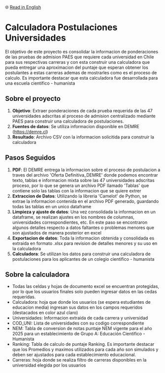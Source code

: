 🌐 [Read in English](./README.ENG.md)

# Calculadora Postulaciones Universidades
El objetivo de este proyecto es consolidar la informacion de ponderaciones de las pruebas de admision PAES que requiere cada universidad en Chile para sus respectivas carreras y con esta construir una calculadora que pueda entregar una aproximacion del puntaje que esperan obtener los postulantes a estas carreras ademas de mostrarles como es el proceso de calculo. Es importante destacar que esta calculadora fue desarrollada para una escuela cientifico - humanista
## Sobre el proyecto
1. **Objetivo**: Extraer ponderaciones de cada prueba requerida de las 47 universidades adscritas al proceso de admision centralizado mediante PAES para construir una calculadora de postulaciones.
2. **Fuentes de datos**: Se utiliza informacion disponible en DEMRE (https://demre.cl)
3. **Resultado**: Archivo CSV con la informacion solicitida para construir la calculadora

## Pasos Seguidos
1. **PDF**: El DEMRE entrega la informacion sobre el proceso de postulacion a traves del archivo 'Oferta Definitiva_DEMRE' donde podemos encontrar texto, tablas e informacion mixta sobre las 47 universidades adscritas proceso, por lo que se genera un archivo PDF llamado 'Tablas' que contiene solo las tablas con la informacion que se quiere extrer
2. **Extraccion de Datos**: Utilizando la libreria 'Camelot' de Python, se extrae la informacion contenida en el archivo PDF generado, guardando todas las tablas en un unico dataframe
3. **Limpieza y ajuste de datos**: Una vez consolidada la informacion en un dataframe, se realizan ajustes en los nombres de columnas, universidades correspondientes, etc. En este paso se encontraron algunos detalles respecto a datos faltantes o problemas menores que son ajustados de manera posterior en excel
4. **Exportacion de datos**: Toda la informacion obtenida y consolidada es extraida en formato .xlsx para revision de detalles menores y su uso en la calculadora
5. **Calculadora**: Se utilizan los datos para construir una calculadora de postulaciones para los aplicantes de un colegio cientifico - humanista

## Sobre la calculadora
- Todas las celdas y hojas de documento excel se encuentran protegidas, por lo que los usuarios finales solo pueden ingresar datos en las cedas requeridas.
- Calculadora: hoja que donde los usuarios (se espera estudiantes de educacion media) ingresan sus datos en los campos requeridos (destacados en color azul claro)
- Universidades: Informacion extraida de cada carrera y universidad
- COD_UNI: Lista de universidades con su codigo correspondiente
- NEM: Tabla de conversion de notas puntaje NEM vigente para el año 2025 para un establecimiento de Grupo A: Educación Cientifico - Humanista
- Ranking: Tabla de calculo de puntaje Ranking. Es importante destacar que los Promedios y maximos utilizados para cada año son simulados y deben ser ajustados para cada establecimiento educacional.
- Carreras: hoja donde se realiza filtro de carreras disponibles en la universidad elegida por los usuarios
